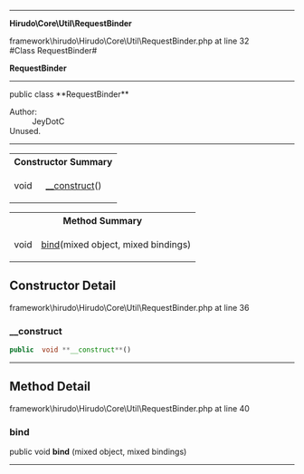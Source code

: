 
- - -

**Hirudo\Core\Util\RequestBinder**
<div class="location">framework\hirudo\Hirudo\Core\Util\RequestBinder.php at line 32</div>
#Class RequestBinder#

**RequestBinder**


- - -

<p class="signature">public  class **RequestBinder**</p>

<div class="comment" id="overview_description"><p></p></div>

<dl>
<dt>Author:</dt>
<dd>JeyDotC</dd>
<dt>Unused.</dt>
</dl>

- - -

<table id="summary_constructor">
<tr><th colspan="2">Constructor Summary</th></tr>
<tr>
<td class="type"> void</td>
<td class="description"><p class="name"><a href="#__construct">__construct</a>()</p></td>
</tr>
</table>

<table id="summary_method">
<tr><th colspan="2">Method Summary</th></tr>
<tr>
<td class="type">  void</td>
<td class="description"><p class="name"><a href="#bind">bind</a>(mixed object, mixed bindings)</p></td>
</tr>
</table>

<h2 id="detail_method">Constructor Detail</h2>
<div class="location">framework\hirudo\Hirudo\Core\Util\RequestBinder.php at line 36</div>
<h3 id="__construct()">__construct</h3>

```php
public  void **__construct**()
```
<div class="details">
</div>

- - -

<h2 id="detail_method">Method Detail</h2>
<div class="location">framework\hirudo\Hirudo\Core\Util\RequestBinder.php at line 40</div>
<h3 id="bind()">bind</h3>

public  void **bind** (mixed object, mixed bindings)<div class="details">
</div>

- - -

